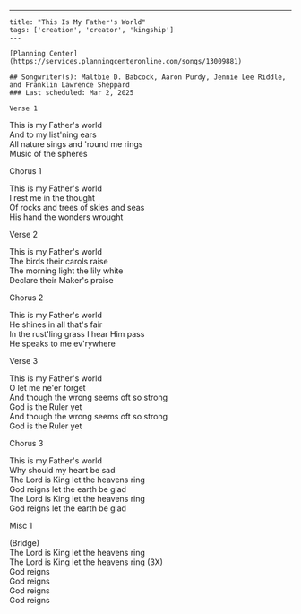 ---
    title: "This Is My Father's World"
    tags: ['creation', 'creator', 'kingship']
    ---

    [Planning Center](https://services.planningcenteronline.com/songs/13009881)

    ## Songwriter(s): Maltbie D. Babcock, Aaron Purdy, Jennie Lee Riddle, and Franklin Lawrence Sheppard
    ### Last scheduled: Mar 2, 2025          

    Verse 1  
  
This is my Father's world  
And to my list'ning ears  
All nature sings and 'round me rings  
Music of the spheres  
  
Chorus 1  
  
This is my Father's world  
I rest me in the thought  
Of rocks and trees of skies and seas  
His hand the wonders wrought  
  
Verse 2  
  
This is my Father's world  
The birds their carols raise  
The morning light the lily white  
Declare their Maker's praise  
  
Chorus 2  
  
This is my Father's world  
He shines in all that's fair  
In the rust'ling grass I hear Him pass  
He speaks to me ev'rywhere  
  
Verse 3  
  
This is my Father's world  
O let me ne'er forget  
And though the wrong seems oft so strong  
God is the Ruler yet  
And though the wrong seems oft so strong  
God is the Ruler yet  
  
Chorus 3  
  
This is my Father's world  
Why should my heart be sad  
The Lord is King let the heavens ring  
God reigns let the earth be glad  
The Lord is King let the heavens ring  
God reigns let the earth be glad  
  
Misc 1  
  
(Bridge)  
The Lord is King let the heavens ring  
The Lord is King let the heavens ring (3X)  
God reigns  
God reigns  
God reigns  
God reigns
    